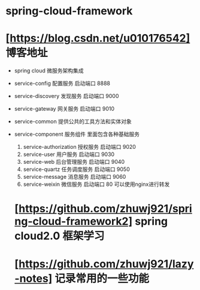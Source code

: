 # spring-cloud-framework  
# [https://blog.csdn.net/u010176542]    博客地址
* spring cloud 微服务架构集成
* service-config 配置服务  启动端口 8888
* service-discovery 发现服务  启动端口 9000
* service-gateway   网关服务  启动端口 9010
* service-common    提供公共的工具方法和实体对象

* service-component 服务组件 里面包含各种基础服务
  1. service-authorization 授权服务  启动端口 9020
  2. service-user 用户服务 启动端口 9030
  3. service-web 后台管理服务 启动端口 9040
  4. service-quartz 任务调度服务 启动端口 9050
  5. service-message 消息服务 启动端口 9060
  6. service-weixin 微信服务 启动端口 80 可以使用nginx进行转发
  
  
  # [https://github.com/zhuwj921/spring-cloud-framework2]   spring cloud2.0 框架学习
  # [https://github.com/zhuwj921/lazy-notes] 记录常用的一些功能
